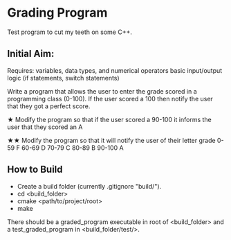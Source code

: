 Grading Program
===============

Test program to cut my teeth on some C++.

Initial Aim:
------------

Requires:
variables, data types, and numerical operators
basic input/output
logic (if statements, switch statements)

Write a program that allows the user to enter the grade scored in a programming
class (0-100).
If the user scored a 100 then notify the user that they got a perfect score.

★ Modify the program so that if the user scored a 90-100 it informs the user
that they scored an A

★★ Modify the program so that it will notify the user of their letter grade
0-59 F 60-69 D 70-79 C 80-89 B 90-100 A

How to Build
------------

- Create a build folder (currently .gitignore "build/").
- cd <build_folder>
- cmake <path/to/project/root>
- make

There should be a graded\_program executable in root of <build\_folder> and a
test\_graded\_program in <build\_folder/test/>.


